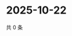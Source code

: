 # 2025-10-22

共 0 条

<!-- BEGIN ZHIHUVIDEO -->
<!-- 最后更新时间 Wed Oct 22 2025 13:12:08 GMT+0800 (China Standard Time) -->

<!-- END ZHIHUVIDEO -->
